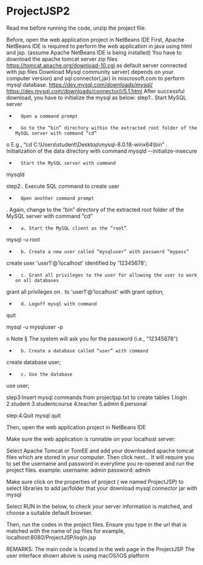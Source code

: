 # ProjectJSP2
Read me before running the code, unzip the project file:

Before, open the web application project in NetBeans IDE
First, Apache NetBeans IDE is required to perform the web application in java using html and jsp. (assume Apache NetBeans IDE is being installed)
You have to download the apache tomcat server zip files  https://tomcat.apache.org/download-10.cgi as default server connected with jsp files 
Download Mysql community server( depends on your computer version) and sql connector(.jar) in miscrosoft.com to perform mysql database.
https://dev.mysql.com/downloads/mysql/
https://dev.mysql.com/downloads/connector/j/5.1.html
After successful download, you have to initialize the mysql as below:
step1:. Start MySQL server
-       Open a command prompt
-       Go to the “bin” directory within the extracted root folder of the MySQL server with command “cd”
o   E.g., “cd C:\Users\student\Desktop\mysql-8.0.18-winx64\bin”
.   Initialization of the data directory with command
mysqld --initialize-insecure

-       Start the MySQL server with command
mysqld

 step2:. Execute SQL command to create user
-       Open another command prompt
.      Again, change to the “bin” directory of the extracted root folder of the MySQL server with command “cd”
-       a. Start the MySQL client as the “root”
mysql -u root

-       b. Create a new user called “mysqluser” with password “mypass”
create user 'user1'@'localhost' identified by '12345678';

-       c. Grant all privileges to the user for allowing the user to work on all databases
grant all privileges on *.* to 'user1'@'localhost' with grant option;

-       d. Logoff mysql with command
quit



mysql -u mysqluser -p

o   Note
§  The system will ask you for the password (i.e., “12345678”)

-       b. Create a database called “user” with command
create database user;

-       c. Use the database 
use user;


step3:Insert mysql commands from projectjsp.txt to create tables
1.login
2.student
3.studentcourse
4.teacher
5.admin
6.personal



step:4.Quit mysql
quit


Then, open the web application project in NetBeans IDE

Make sure the web application is runnable on your localhost server:

Select Apache Tomcat or TomEE and add your downloaded apache tomcat files which are stored in your computer. 
Then click next…
It will require you to set the username and password in everytime you re-opened and run the project files.
example:
username: admin
password: admin


Make sure click on the properties of project ( we named ProjectJSP)
to select libraries to add jar/folder that your download mysql connector jar with mysql

Select RUN in the below, to check your server information is matched, and choose a suitable default browser.

Then, run the codes in the project files.
Ensure you type in the url that is matched with the name of jsp files
for example, localhost:8080/ProjectJSP/login.jsp


REMARKS: 
The main code is located in the web page in the ProjectJSP
The user interface shown above is using macOS/iOS platform
